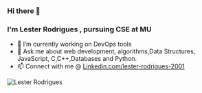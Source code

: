 ### Hi there 👋
### I'm Lester Rodrigues , pursuing CSE at MU

- 🔭 I’m currently working on DevOps tools
- 💬 Ask me about web development, algorithms,Data Structures, JavaScript, C,C++,Databases and Python.
- 📫 Connect with me @ [Linkedin.com/lester-rodrigues-2001](https://www.linkedin.com/in/lester-rodrigues-2001/)

<img src="https://github-readme-stats.vercel.app/api?username=rodrigueslesterLML&theme=algolia&show_icons=true&count_private=true&include_all_commits=true&hide=stars" alt="Lester Rodrigues" />



<!--
**rodrigueslesterLML/rodrigueslesterLML** is a ✨ _special_ ✨ repository because its `README.md` (this file) appears on your GitHub profile.

Here are some ideas to get you started:

- 🔭 I’m currently working on ...
- 🌱 I’m currently learning ...
- 👯 I’m looking to collaborate on ...
- 🤔 I’m looking for help with ...
- 💬 Ask me about ...
- 📫 How to reach me: ...
- 😄 Pronouns: ...
- ⚡ Fun fact: ...
-->
